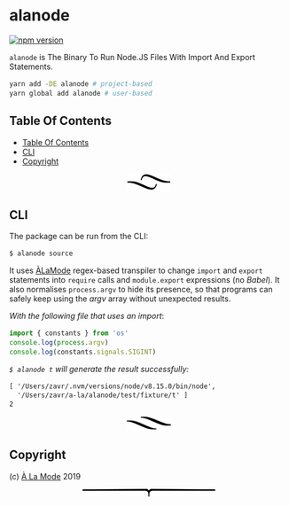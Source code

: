 # alanode

[![npm version](https://badge.fury.io/js/alanode.svg)](https://npmjs.org/package/alanode)

`alanode` is The Binary To Run Node.JS Files With Import And Export Statements.

```sh
yarn add -DE alanode # project-based
yarn global add alanode # user-based
```

## Table Of Contents

- [Table Of Contents](#table-of-contents)
- [CLI](#cli)
- [Copyright](#copyright)

<p align="center"><a href="#table-of-contents"><img src=".documentary/section-breaks/0.svg?sanitize=true"></a></p>

## CLI

The package can be run from the CLI:

```sh
$ alanode source
```

It uses [ÀLaMode](https://github.com/a-la/alamode) regex-based transpiler to change `import` and `export` statements into `require` calls and `module.export` expressions (no _Babel_). It also normalises `process.argv` to hide its presence, so that programs can safely keep using the _argv_ array without unexpected results.

_With the following file that uses an import_:

```js
import { constants } from 'os'
console.log(process.argv)
console.log(constants.signals.SIGINT)
```

_`$ alanode t` will generate the result successfully:_

```
[ '/Users/zavr/.nvm/versions/node/v8.15.0/bin/node',
  '/Users/zavr/a-la/alanode/test/fixture/t' ]
2
```

<p align="center"><a href="#table-of-contents"><img src=".documentary/section-breaks/1.svg?sanitize=true"></a></p>

## Copyright

(c) [À La Mode][1] 2019

[1]: https://alamode.cc

<p align="center"><a href="#table-of-contents"><img src=".documentary/section-breaks/-1.svg?sanitize=true"></a></p>